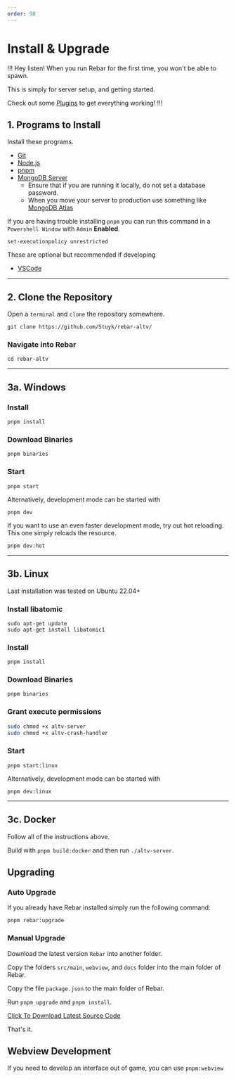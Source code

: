 ```yaml
---
order: 98
---
```


# Install & Upgrade

!!!
Hey listen! When you run Rebar for the first time, you won't be able to spawn.

This is simply for server setup, and getting started.

Check out some [Plugins](<https://forge.plebmasters.de/hub?targetFrameworks=Rebar+(alt:V)&contentType=Script>) to get everything working!
!!!

## 1. Programs to Install

Install these programs.

-   [Git](https://git-scm.com/downloads)
-   [Node.js](https://nodejs.org/en/download)
-   [pnpm](https://pnpm.io/installation)
-   [MongoDB Server](https://www.mongodb.com/try/download/community)
    -   Ensure that if you are running it locally, do not set a database password.
    -   When you move your server to production use something like [MongoDB Atlas](https://www.mongodb.com/atlas/database)

If you are having trouble installing `pnpm` you can run this command in a `Powershell Window` with `Admin` **Enabled**.

```
set-executionpolicy unrestricted
```

These are optional but recommended if developing

-   [VSCode](https://code.visualstudio.com/download)

---

## 2. Clone the Repository

Open a `terminal` and `clone` the repository somewhere.

```
git clone https://github.com/Stuyk/rebar-altv/
```

### Navigate into Rebar

```
cd rebar-altv
```

---

## 3a. Windows

### Install

```
pnpm install
```

### Download Binaries

```
pnpm binaries
```

### Start

```
pnpm start
```

Alternatively, development mode can be started with

```
pnpm dev
```

If you want to use an even faster development mode, try out hot reloading. This one simply reloads the resource.

```
pnpm dev:hot
```

---

## 3b. Linux

Last installation was tested on Ubuntu 22.04+

### Install libatomic

```
sudo apt-get update
sudo apt-get install libatomic1
```

### Install

```
pnpm install
```

### Download Binaries

```
pnpm binaries
```

### Grant execute permissions

```bash
sudo chmod +x altv-server
sudo chmod +x altv-crash-handler
```

### Start

```
pnpm start:linux
```

Alternatively, development mode can be started with

```
pnpm dev:linux
```

---

## 3c. Docker

Follow all of the instructions above.

Build with `pnpm build:docker` and then run `./altv-server`.

## Upgrading

### Auto Upgrade

If you already have Rebar installed simply run the following command:

```
pnpm rebar:upgrade
```

### Manual Upgrade

Download the latest version `Rebar` into another folder.

Copy the folders `src/main`, `webview`, and `docs` folder into the main folder of Rebar.

Copy the file `package.json` to the main folder of Rebar.

Run `pnpm upgrade` and `pnpm install`.

[Click To Download Latest Source Code](https://github.com/Stuyk/rebar-altv/archive/refs/heads/main.zip)

That's it.

## Webview Development

If you need to develop an interface out of game, you can use `pnpm:webview`
